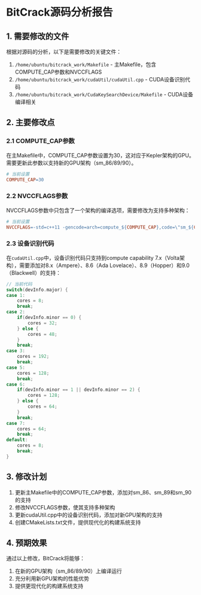 # BitCrack源码分析报告

## 1. 需要修改的文件

根据对源码的分析，以下是需要修改的关键文件：

1. `/home/ubuntu/bitcrack_work/Makefile` - 主Makefile，包含COMPUTE_CAP参数和NVCCFLAGS
2. `/home/ubuntu/bitcrack_work/cudaUtil/cudaUtil.cpp` - CUDA设备识别代码
3. `/home/ubuntu/bitcrack_work/CudaKeySearchDevice/Makefile` - CUDA设备编译相关

## 2. 主要修改点

### 2.1 COMPUTE_CAP参数

在主Makefile中，COMPUTE_CAP参数设置为30，这对应于Kepler架构的GPU。需要更新此参数以支持新的GPU架构（sm_86/89/90）。

```makefile
# 当前设置
COMPUTE_CAP=30
```

### 2.2 NVCCFLAGS参数

NVCCFLAGS参数中只包含了一个架构的编译选项，需要修改为支持多种架构：

```makefile
# 当前设置
NVCCFLAGS=-std=c++11 -gencode=arch=compute_${COMPUTE_CAP},code=\"sm_${COMPUTE_CAP}\" -Xptxas="-v" -Xcompiler "${CXXFLAGS}"
```

### 2.3 设备识别代码

在`cudaUtil.cpp`中，设备识别代码只支持到compute capability 7.x（Volta架构），需要添加对8.x（Ampere）、8.6（Ada Lovelace）、8.9（Hopper）和9.0（Blackwell）的支持：

```cpp
// 当前代码
switch(devInfo.major) {
case 1:
    cores = 8;
    break;
case 2:
    if(devInfo.minor == 0) {
        cores = 32;
    } else {
        cores = 48;
    }
    break;
case 3:
    cores = 192;
    break;
case 5:
    cores = 128;
    break;
case 6:
    if(devInfo.minor == 1 || devInfo.minor == 2) {
        cores = 128;
    } else {
        cores = 64;
    }
    break;
case 7:
    cores = 64;
    break;
default:
    cores = 8;
    break;
}
```

## 3. 修改计划

1. 更新主Makefile中的COMPUTE_CAP参数，添加对sm_86、sm_89和sm_90的支持
2. 修改NVCCFLAGS参数，使其支持多种架构
3. 更新cudaUtil.cpp中的设备识别代码，添加对新GPU架构的支持
4. 创建CMakeLists.txt文件，提供现代化的构建系统支持

## 4. 预期效果

通过以上修改，BitCrack将能够：

1. 在新的GPU架构（sm_86/89/90）上编译运行
2. 充分利用新GPU架构的性能优势
3. 提供更现代化的构建系统支持


